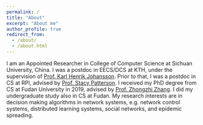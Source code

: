```yaml
---
permalink: /
title: "About"
excerpt: "About me"
author_profile: true
redirect_from:
  - /about/
  - /about.html
---
```


I am an Appointed Researcher in College of Computer Science at Sichuan University, China. I was a postdoc in EECS/DCS at KTH, under the supervision of <u><a href="https://people.kth.se/~kallej/">Prof. Karl Henrik Johansson</a></u>.  Prior to that, I was a postdoc in CS at RPI, advised by <u><a href="https://www.cs.rpi.edu/~pattes3/">Prof. Stacy Patterson</a></u>. I received my PhD degree from CS at Fudan University in 2019, advised by <u><a href="https://scholar.google.com.hk/citations?hl=en&user=DrcEuSkAAAAJ&view_op=list_works&sortby=pubdate">Prof. Zhongzhi Zhang</a></u>. I did my undergraduate study also in CS at Fudan. My research interests are in decision making algorithms in network systems, e.g. network control systems, distributed learning systems, social networks, and epidemic spreading.
